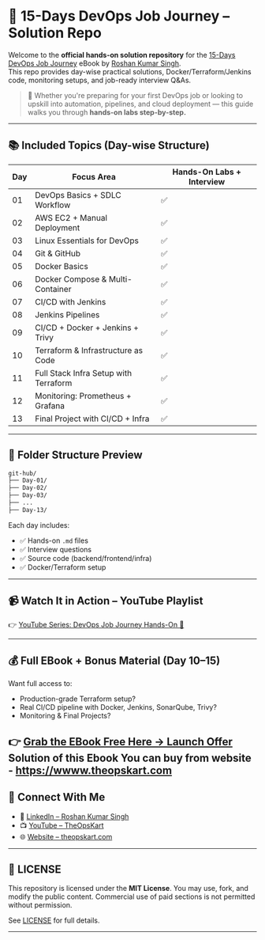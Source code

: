 # 🚀 15-Days DevOps Job Journey – Solution Repo

Welcome to the **official hands-on solution repository** for the [15-Days DevOps Job Journey]([https://your-ebook-link.com](https://www.theopskart.com/products/15-Day-DevOps-Job-Journey-The-Ultimate-Beginners-Guide-67f16adc4c1ba42ebbe03c28)) eBook by [Roshan Kumar Singh](https://www.linkedin.com/in/roshan-singh-82985629/).  
This repo provides day-wise practical solutions, Docker/Terraform/Jenkins code, monitoring setups, and job-ready interview Q&As.

> 📘 Whether you're preparing for your first DevOps job or looking to upskill into automation, pipelines, and cloud deployment — this guide walks you through **hands-on labs step-by-step.**

---

## 📚 Included Topics (Day-wise Structure)

| Day | Focus Area                           | Hands-On Labs + Interview |
|-----|--------------------------------------|---------------------------|
| 01  | DevOps Basics + SDLC Workflow        | ✅                        |
| 02  | AWS EC2 + Manual Deployment          | ✅                        |
| 03  | Linux Essentials for DevOps          | ✅                        |
| 04  | Git & GitHub                         | ✅                        |
| 05  | Docker Basics                        | ✅                        |
| 06  | Docker Compose & Multi-Container     | ✅                        |
| 07  | CI/CD with Jenkins                   | ✅                        |
| 08  | Jenkins Pipelines                    | ✅                        |
| 09  | CI/CD + Docker + Jenkins + Trivy     | ✅                        |
| 10  | Terraform & Infrastructure as Code   | ✅                        |
| 11  | Full Stack Infra Setup with Terraform| ✅                        |
| 12  | Monitoring: Prometheus + Grafana     | ✅                        |
| 13  | Final Project with CI/CD + Infra     | ✅                        |

---

## 🧱 Folder Structure Preview

```bash
git-hub/
├── Day-01/
├── Day-02/
├── Day-03/
├── ...
├── Day-13/
```

Each day includes:
- ✅ Hands-on `.md` files
- ✅ Interview questions
- ✅ Source code (backend/frontend/infra)
- ✅ Docker/Terraform setup

---

## 📹 Watch It in Action – YouTube Playlist

👉 [YouTube Series: DevOps Job Journey Hands-On 🔗](https://youtube.com/playlist-link)

---

## 💰 Full EBook + Bonus Material (Day 10–15)

Want full access to:
- Production-grade Terraform setup?
- Real CI/CD pipeline with Docker, Jenkins, SonarQube, Trivy?
- Monitoring & Final Projects?

👉 [Grab the EBook Free Here →  Launch Offer](https://www.theopskart.com/products/15-Day-DevOps-Job-Journey-The-Ultimate-Beginners-Guide-67f16adc4c1ba42ebbe03c28)
Solution of this Ebook You can buy from website - https://wwww.theopskart.com
---

## 🙌 Connect With Me

- 🔗 [LinkedIn – Roshan Kumar Singh](https://www.linkedin.com/in/roshan-singh-82985629/)
- 📺 [YouTube – TheOpsKart](https://www.youtube.com/@TheOpsKart-r8q)
- 🌐 [Website – theopskart.com](https://www.theopskart.com/)

---

## 📜 LICENSE

This repository is licensed under the **MIT License**. You may use, fork, and modify the public content. Commercial use of paid sections is not permitted without permission.

See [LICENSE](./LICENSE) for full details.

---
